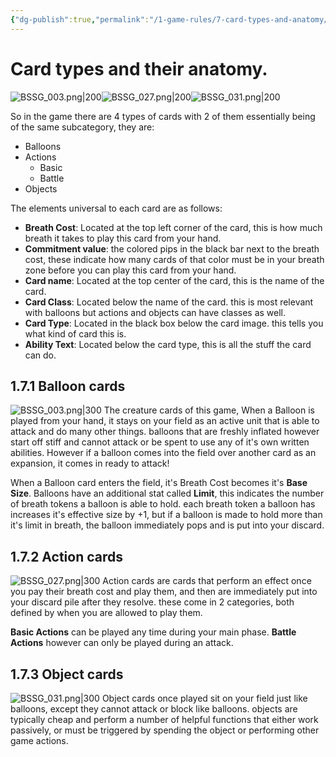 ```yaml
---
{"dg-publish":true,"permalink":"/1-game-rules/7-card-types-and-anatomy/"}
---
```



# Card types and their anatomy.


![BSSG_003.png|200](/img/user/BSSG_003.png)![BSSG_027.png|200](/img/user/BSSG_027.png)![BSSG_031.png|200](/img/user/BSSG_031.png)

So in the game there are 4 types of cards with 2 of them essentially being of the same subcategory, they are:
- Balloons
- Actions
	- Basic
	- Battle
- Objects

The elements universal to each card are as follows:
- **Breath Cost**: Located at the top left corner of the card, this is how much breath it takes to play this card from your hand.
- **Commitment value**: the colored pips in the black bar next to the breath cost, these indicate how many cards of that color must be in your breath zone before you can play this card from your hand.
- **Card name**: Located at the top center of the card, this is the name of the card.
- **Card Class**: Located below the name of the card. this is most relevant with balloons but actions and objects can have classes as well.
- **Card Type**: Located in the black box below the card image. this tells you what kind of card this is.
- **Ability Text**: Located below the card type, this is all the stuff the card can do.
## 1.7.1 Balloon cards
![BSSG_003.png|300](/img/user/BSSG_003.png)
 The creature cards of this game, When a Balloon is played from your hand, it stays on your field as an active unit that is able to attack and do many other things. balloons that are freshly inflated however start off stiff and cannot attack or be spent to use any of it's own written abilities. However if a balloon comes into the field over another card as an expansion, it comes in ready to attack!

When a Balloon card enters the field, it's Breath Cost becomes it's **Base Size**. Balloons have an additional stat called **Limit**, this indicates the number of breath tokens a balloon is able to hold. each breath token a balloon has increases it's effective size by +1, but if a balloon is made to hold more than it's limit in breath, the balloon immediately pops and is put into your discard.

## 1.7.2 Action cards
![BSSG_027.png|300](/img/user/BSSG_027.png)
Action cards are cards that perform an effect once you pay their breath cost and play them, and then are immediately put into your discard pile after they resolve. these come in 2 categories, both defined by when you are allowed to play them.

**Basic Actions** can be played any time during your main phase. **Battle Actions** however can only be played during an attack.

## 1.7.3 Object cards
![BSSG_031.png|300](/img/user/BSSG_031.png)
Object cards once played sit on your field just like balloons, except they cannot attack or block like balloons. objects are typically cheap and perform a number of helpful functions that either work passively, or must be triggered by spending the object or performing other game actions. 
